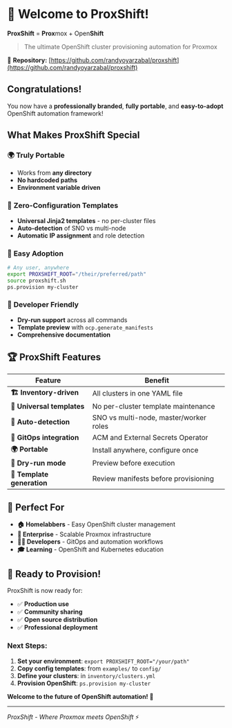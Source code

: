 # 🚀 Welcome to ProxShift!

**ProxShift** = **Prox**mox + Open**Shift** 

> The ultimate OpenShift cluster provisioning automation for Proxmox

🔗 **Repository:** [https://github.com/randyoyarzabal/proxshift](https://github.com/randyoyarzabal/proxshift)

## Congratulations!

You now have a **professionally branded**, **fully portable**, and **easy-to-adopt** OpenShift automation framework!

## What Makes ProxShift Special

### 🌍 **Truly Portable**

- Works from **any directory**
- **No hardcoded paths**
- **Environment variable driven**

### 🎯 **Zero-Configuration Templates**

- **Universal Jinja2 templates** - no per-cluster files
- **Auto-detection** of SNO vs multi-node
- **Automatic IP assignment** and role detection

### 👥 **Easy Adoption**

```bash
# Any user, anywhere
export PROXSHIFT_ROOT="/their/preferred/path"
source proxshift.sh
ps.provision my-cluster
```

### 🔧 **Developer Friendly**
- **Dry-run support** across all commands
- **Template preview** with `ocp.generate_manifests`
- **Comprehensive documentation**

## 🏆 ProxShift Features

| Feature | Benefit |
|---------|---------|
| **🏗️ Inventory-driven** | All clusters in one YAML file |
| **🎨 Universal templates** | No per-cluster template maintenance |
| **🤖 Auto-detection** | SNO vs multi-node, master/worker roles |
| **🔄 GitOps integration** | ACM and External Secrets Operator |
| **🌍 Portable** | Install anywhere, configure once |
| **🧪 Dry-run mode** | Preview before execution |
| **📄 Template generation** | Review manifests before provisioning |

## 🎯 Perfect For

- **🏠 Homelabbers** - Easy OpenShift cluster management
- **🏢 Enterprise** - Scalable Proxmox infrastructure  
- **🧑‍💻 Developers** - GitOps and automation workflows
- **🎓 Learning** - OpenShift and Kubernetes education

## 🌟 Ready to Provision!

ProxShift is now ready for:

- ✅ **Production use**
- ✅ **Community sharing**
- ✅ **Open source distribution**
- ✅ **Professional deployment**

### **Next Steps:**

1. **Set your environment**: `export PROXSHIFT_ROOT="/your/path"`
2. **Copy config templates**: from `examples/` to `config/`
3. **Define your clusters**: in `inventory/clusters.yml`
4. **Provision OpenShift**: `ps.provision my-cluster`

**Welcome to the future of OpenShift automation! 🎉**

---

*ProxShift - Where Proxmox meets OpenShift* ⚡